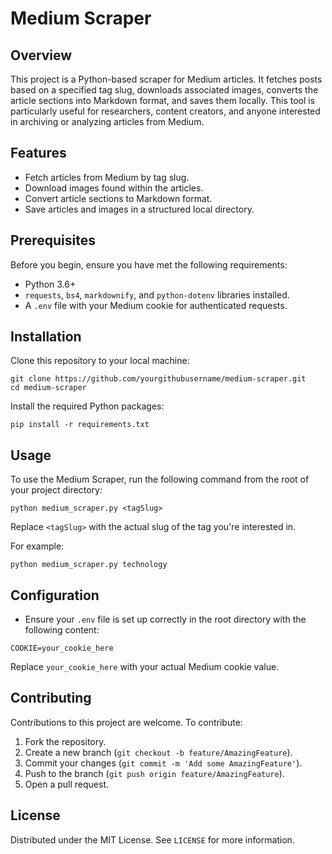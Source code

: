 # Medium Scraper

## Overview
This project is a Python-based scraper for Medium articles. It fetches posts based on a specified tag slug, downloads associated images, converts the article sections into Markdown format, and saves them locally. This tool is particularly useful for researchers, content creators, and anyone interested in archiving or analyzing articles from Medium.

## Features
- Fetch articles from Medium by tag slug.
- Download images found within the articles.
- Convert article sections to Markdown format.
- Save articles and images in a structured local directory.

## Prerequisites
Before you begin, ensure you have met the following requirements:
- Python 3.6+
- `requests`, `bs4`, `markdownify`, and `python-dotenv` libraries installed.
- A `.env` file with your Medium cookie for authenticated requests.

## Installation
Clone this repository to your local machine:
```
git clone https://github.com/yourgithubusername/medium-scraper.git
cd medium-scraper
```

Install the required Python packages:
```
pip install -r requirements.txt
```

## Usage
To use the Medium Scraper, run the following command from the root of your project directory:
```
python medium_scraper.py <tagSlug>
```
Replace `<tagSlug>` with the actual slug of the tag you're interested in.

For example:
```
python medium_scraper.py technology
```

## Configuration
- Ensure your `.env` file is set up correctly in the root directory with the following content:
```
COOKIE=your_cookie_here
```
Replace `your_cookie_here` with your actual Medium cookie value.

## Contributing
Contributions to this project are welcome. To contribute:
1. Fork the repository.
2. Create a new branch (`git checkout -b feature/AmazingFeature`).
3. Commit your changes (`git commit -m 'Add some AmazingFeature'`).
4. Push to the branch (`git push origin feature/AmazingFeature`).
5. Open a pull request.

## License
Distributed under the MIT License. See `LICENSE` for more information.